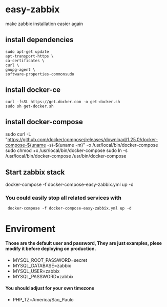 # easy-zabbix
make zabbix installation easier again 

## install dependencies
    sudo apt-get update
    apt-transport-https \
    ca-certificates \
    curl \
    gnupg-agent \
    software-properties-commonsudo

## install docker-ce
    curl -fsSL https://get.docker.com -o get-docker.sh
    sudo sh get-docker.sh
    
## install docker-compose
  sudo curl -L "https://github.com/docker/compose/releases/download/1.25.0/docker-compose-$(uname -s)-$(uname -m)" -o /usr/local/bin/docker-compose
  sudo chmod +x /usr/local/bin/docker-compose
  sudo ln -s /usr/local/bin/docker-compose /usr/bin/docker-compose
  
## Start zabbix stack
 docker-compose -f docker-compose-easy-zabbix.yml up -d 
 
 ### You could easily stop all related services with
     docker-compose -f docker-compose-easy-zabbix.yml up -d 
     
 
 # Enviroment 
 #### Those are the default user and password, They are just examples, plese modify it before deploying on production.
 - MYSQL_ROOT_PASSWORD=secret
 - MYSQL_DATABASE=zabbix
 - MYSQL_USER=zabbix
 - MYSQL_PASSWORD=zabbix

 #### You should adjust for your own timezone
 - PHP_TZ=America/Sao_Paulo

    


